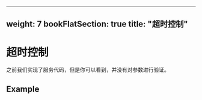 
---
weight: 7
bookFlatSection: true
title: "超时控制"
---
# 超时控制

之前我们实现了服务代码，但是你可以看到，并没有对参数进行验证。

## Example

